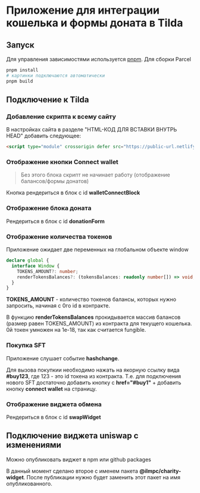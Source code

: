 # Приложение для интеграции кошелька и формы доната в Tilda

## Запуск

Для управления зависимостями используется [pnpm](http://pnpm.io/). Для сборки Parcel

```bash
pnpm install
# картинки подключаются автоматически
pnpm build
```

## Подключение к Tilda

### Добавление скрипта к всему сайту

В настройках сайта в разделе "HTML-КОД ДЛЯ ВСТАВКИ ВНУТРЬ HEAD" добавить следующее:

```html
<script type="module" crossorigin defer src="https://public-url.netlify.app/index.js"></script>
```

### Отображение кнопки Connect wallet

> Без этого блока скрипт не начинает работу (отображение балансов/формы донатов)

Кнопка рендериться в блок с id **walletConnectBlock**

### Отображение блока доната

Рендериться в блок с id **donationForm**

### Отображение количества токенов

Приложение ожидает две переменных на глобальном объекте window

```ts
declare global {
  interface Window {
    TOKENS_AMOUNT?: number;
    renderTokensBalances?: (tokensBalances: readonly number[]) => void;
  }
}
```

**TOKENS_AMOUNT** - количество токенов балансы, которых нужно запросить, начиная с 0го id в контракте.

В функцию **renderTokensBalances** прокидывается массив балансов (размер равен TOKENS_AMOUNT) из контракта для текущего кошелька. 0й токен умножен на 1e-18, так как считается fungible.

### Покупка SFT

Приложение слушает событие **hashchange**.

Для вызова покупкии необходимо нажать на якорную ссылку вида **#buy123**, где 123 - это id токена из контракта. Т.е. для подключения нового SFT достаточно добавить кнопку с **href="#buy1"** + добавить кнопку **connect wallet** на страницу.

### Отображение виджета обмена

Рендериться в блок с id **swapWidget**

## Подключение виджета uniswap с изменениями

Можно опубликовать виджет в npm или github packages

В данный момент сделано второе с именем пакета **@ilmpc/charity-widget**. После публикации нужно будет заменить этот пакет на имя опубликованного.
